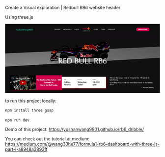 Create a Visual exploration | Redbull RB6 website header

Using three.js

![alt text](public/demo.gif)

to run this project locally:

```
npm install three gsap

npm run dev
```

Demo of this project: 
https://yushanwang9801.github.io/rb6_dribble/

You can check out the tutorial at medium:
https://medium.com/@wang33he77/formula1-rb6-dashboard-with-three-js-part-i-a8948a3893ff

